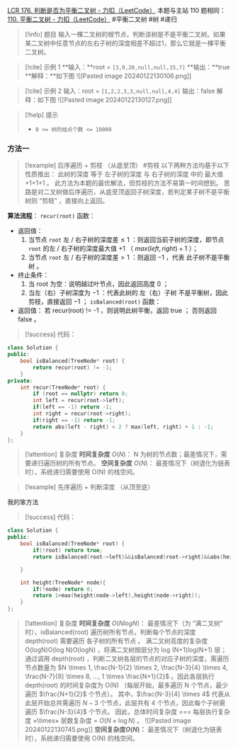 [LCR 176. 判断是否为平衡二叉树 - 力扣（LeetCode）](https://leetcode.cn/problems/ping-heng-er-cha-shu-lcof/description/)
本题与主站 110 题相同：[110. 平衡二叉树 - 力扣（LeetCode）](https://leetcode.cn/problems/balanced-binary-tree/description/)
#平衡二叉树 #树 #递归 

> [!info] 题目
> 输入一棵二叉树的根节点，判断该树是不是平衡二叉树。如果某二叉树中任意节点的左右子树的深度相差不超过1，那么它就是一棵平衡二叉树。

> [!cite] 示例 1
> **输入：**root = `[3,9,20,null,null,15,7]`
**输出：**true 
**解释：**如下图
![[Pasted image 20240122130106.png]]

> [!cite] 示例 2
> 输入：root = `[1,2,2,3,3,null,null,4,4]`
输出：false
解释：如下图
![[Pasted image 20240122130127.png]]

> [!help] 提示
> - `0 <= 树的结点个数 <= 10000`
### 方法一
> [!example] 后序遍历 + 剪枝 （从底至顶）
#剪枝 
以下两种方法均基于以下性质推出： 此树的深度 等于 左子树的深度 与 右子树的深度 中的 最大值 +1+1+1 。
此方法为本题的最优解法，但剪枝的方法不易第一时间想到。
思路是对二叉树做后序遍历，从底至顶返回子树深度，若判定某子树不是平衡树则 “剪枝” ，直接向上返回。

**算法流程**：
`recur(root)` 函数：
- 返回值：
	1. 当节点 `root` 左 / 右子树的深度差$\leq 1$ ：则返回当前子树的深度，即节点 `root` 的左 / 右子树的深度最大值 +1 （ $max(left, right) + 1$ ）；
	2. 当节点 `root` 左 / 右子树的深度差$> 1$ ：则返回 −1 ，代表 此子树不是平衡树 。
- 终止条件：
	1. 当 root 为空：说明越过叶节点，因此返回高度 0 ；
	2. 当左（右）子树深度为 −1 ：代表此树的 左（右）子树 不是平衡树，因此剪枝，直接返回 −1 ；
`isBalanced(root)` 函数：
- 返回值： 若 recur(root) != -1 ，则说明此树平衡，返回 $\text{true}$ ； 否则返回 $\text{false}$ 。


> [!success] 代码：
```cpp
class Solution {
public:
    bool isBalanced(TreeNode* root) {
        return recur(root) != -1;
    }
private:
    int recur(TreeNode* root) {
        if (root == nullptr) return 0;
        int left = recur(root->left);
        if(left == -1) return -1;
        int right = recur(root->right);
        if(right == -1) return -1;
        return abs(left - right) < 2 ? max(left, right) + 1 : -1;
    }
};
```
> [!attention] 复杂度
**时间复杂度** $O(N)$： N 为树的节点数；最差情况下，需要递归遍历树的所有节点。
**空间复杂度** $O(N)$： 最差情况下（树退化为链表时），系统递归需要使用 O(N) 的栈空间。


> [!example]  先序遍历 + 判断深度 （从顶至底）

我的笨方法
> [!success] 代码：
```cpp
class Solution {
public:
    bool isBalanced(TreeNode* root) {
        if(!root) return true;
        return isBalanced(root->left)&&isBalanced(root->right)&&abs(height(root->left)-height(root->right))<=1;

    }

    int height(TreeNode* node){
        if(!node) return 0;
        return 1+max(height(node->left),height(node->right));
    }
};
```
> [!attention] 复杂度
**时间复杂度** $O(NlogN)$： 最差情况下（为 “满二叉树” 时），isBalanced(root) 遍历树所有节点，判断每个节点的深度 depth(root) 需要遍历 各子树的所有节点 。
满二叉树高度的复杂度 O(logN)O(log N)O(logN) ，将满二叉树按层分为 log (N+1)log(N+1) 层；
通过调用 depth(root) ，判断二叉树各层的节点的对应子树的深度，需遍历节点数量为 $N \times 1, \frac{N-1}{2} \times 2, \frac{N-3}{4} \times 4, \frac{N-7}{8} \times 8, ..., 1 \times \frac{N+1}{2}$  。因此各层执行 depth(root) 的时间复杂度为 O(N) （每层开始，最多遍历 N 个节点，最少遍历 $\frac{N+1}{2}$ 个节点）。
其中，$\frac{N-3}{4} \times 4$ 代表从此层开始总共需遍历 $N-3$ 个节点，此层共有 4 个节点，因此每个子树需遍历 $\frac{N-3}{4}$ 个节点。
因此，总体时间复杂度 === 每层执行复杂度 ×\times× 层数复杂度 = $O(N \times \log N)$ 。
![[Pasted image 20240122130745.png]]
**空间复杂度$O(N)$：** 最差情况下（树退化为链表时），系统递归需要使用 O(N) 的栈空间。

